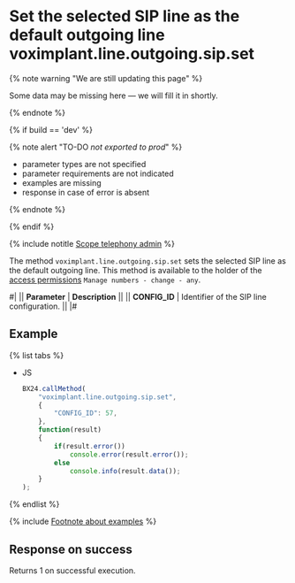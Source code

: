 # Set the selected SIP line as the default outgoing line voximplant.line.outgoing.sip.set

{% note warning "We are still updating this page" %}

Some data may be missing here — we will fill it in shortly.

{% endnote %}

{% if build == 'dev' %}

{% note alert "TO-DO _not exported to prod_" %}

- parameter types are not specified
- parameter requirements are not indicated
- examples are missing
- response in case of error is absent

{% endnote %}

{% endif %}

{% include notitle [Scope telephony admin](../../_includes/scope-telephony-admin.md) %}

The method `voximplant.line.outgoing.sip.set` sets the selected SIP line as the default outgoing line. This method is available to the holder of the [access permissions](https://helpdesk.bitrix24.com/open/18216960/) `Manage numbers - change - any`.

#|
|| **Parameter** | **Description** ||
|| **CONFIG_ID** | Identifier of the SIP line configuration. ||
|#

## Example

{% list tabs %}

- JS

    ```js
    BX24.callMethod(
        "voximplant.line.outgoing.sip.set",
        {
            "CONFIG_ID": 57,
        },
        function(result)
        {
            if(result.error())
                console.error(result.error());
            else
                console.info(result.data());
        }
    );
    ```

{% endlist %}

{% include [Footnote about examples](../../../../_includes/examples.md) %}

## Response on success

Returns 1 on successful execution.